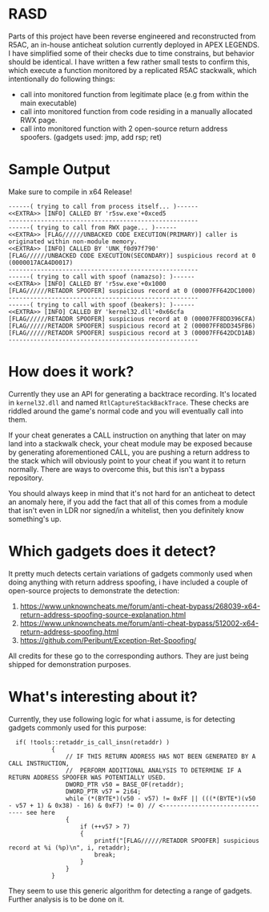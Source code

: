 # RASD
Parts of this project have been reverse engineered and reconstructed from R5AC, an in-house anticheat solution currently deployed in APEX LEGENDS. I have simplified some of their checks due to time constrains, but behavior should be identical. I have written a few rather small tests to confirm this, which execute a function monitored by a replicated R5AC stackwalk, which intentionally do following things:
- call into monitored function from legitimate place (e.g from within the main executable)
- call into monitored function from code residing in a manually allocated RWX page.
- call into monitored function with 2 open-source return address spoofers. (gadgets used: jmp, add rsp; ret)

# Sample Output
Make sure to compile in x64 Release!
```
------( trying to call from process itself... )------
<<EXTRA>> [INFO] CALLED BY 'r5sw.exe'+0xced5
-----------------------------------------------------
------( trying to call from RWX page... )------
<<EXTRA>> [FLAG//////UNBACKED CODE EXECUTION(PRIMARY)] caller is originated within non-module memory.
<<EXTRA>> [INFO] CALLED BY 'UNK_f0d97f790'
[FLAG//////UNBACKED CODE EXECUTION(SECONDARY)] suspicious record at 0 (0000017ACA4D0017)
-----------------------------------------------------
------( trying to call with spoof (namazso): )------
<<EXTRA>> [INFO] CALLED BY 'r5sw.exe'+0x1000
[FLAG//////RETADDR SPOOFER] suspicious record at 0 (00007FF642DC1000)
-----------------------------------------------------
------( trying to call with spoof (beakers): )------
<<EXTRA>> [INFO] CALLED BY 'kernel32.dll'+0x66cfa
[FLAG//////RETADDR SPOOFER] suspicious record at 0 (00007FF8DD396CFA)
[FLAG//////RETADDR SPOOFER] suspicious record at 2 (00007FF8DD345FB6)
[FLAG//////RETADDR SPOOFER] suspicious record at 3 (00007FF642DCD1AB)
-----------------------------------------------------
```

# How does it work?
Currently they use an API for generating a backtrace recording. It's located in `kernel32.dll` and named `RtlCaptureStackBackTrace`.
These checks are riddled around the game's normal code and you will eventually call into them. 

If your cheat generates a CALL instruction on anything that later on may land into a stackwalk check, your cheat module may be exposed because by generating aforementioned CALL, you are pushing a return address to the stack which will obviously point to your cheat if you want it to return normally. There are ways to overcome this, but this isn't a bypass repository.

You should always keep in mind that it's not hard for an anticheat to detect an anomaly here, if you add the fact that all of this comes from a module that isn't even in LDR nor signed/in a whitelist, then you definitely know something's up.

# Which gadgets does it detect?
It pretty much detects certain variations of gadgets commonly used when doing anything with return address spoofing, i have included a couple of open-source projects to demonstrate the detection:
1. https://www.unknowncheats.me/forum/anti-cheat-bypass/268039-x64-return-address-spoofing-source-explanation.html
2. https://www.unknowncheats.me/forum/anti-cheat-bypass/512002-x64-return-address-spoofing.html
3. https://github.com/Peribunt/Exception-Ret-Spoofing/

All credits for these go to the corresponding authors. They are just being shipped for demonstration purposes.



# What's interesting about it?
Currently, they use following logic for what i assume, is for detecting gadgets commonly used for this purpose:

```
  if( !tools::retaddr_is_call_insn(retaddr) )
            {
                // IF THIS RETURN ADDRESS HAS NOT BEEN GENERATED BY A CALL INSTRUCTION,
                //  PERFORM ADDITIONAL ANALYSIS TO DETERMINE IF A RETURN ADDRESS SPOOFER WAS POTENTIALLY USED.
                DWORD_PTR v50 = BASE_OF(retaddr);
                DWORD_PTR v57 = 2i64;
                while (*(BYTE*)(v50 - v57) != 0xFF || (((*(BYTE*)(v50 - v57 + 1) & 0x38) - 16) & 0xF7) != 0) // <------------------------------- see here
                {
                    if (++v57 > 7)
                    {
                        printf("[FLAG//////RETADDR SPOOFER] suspicious record at %i (%p)\n", i, retaddr);
                        break;
                    }
                }
            }
```
They seem to use this generic algorithm for detecting a range of gadgets. Further analysis is to be done on it.
